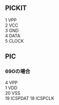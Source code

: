 ## PICKIT
1 VPP  
2 VCC  
3 GND  
4 DATA  
5 CLOCK  

## PIC
### 690の場合
4 VPP  
1 VDD  
20 VSS  
19 ICSPDAT
18 ICSPCLK  